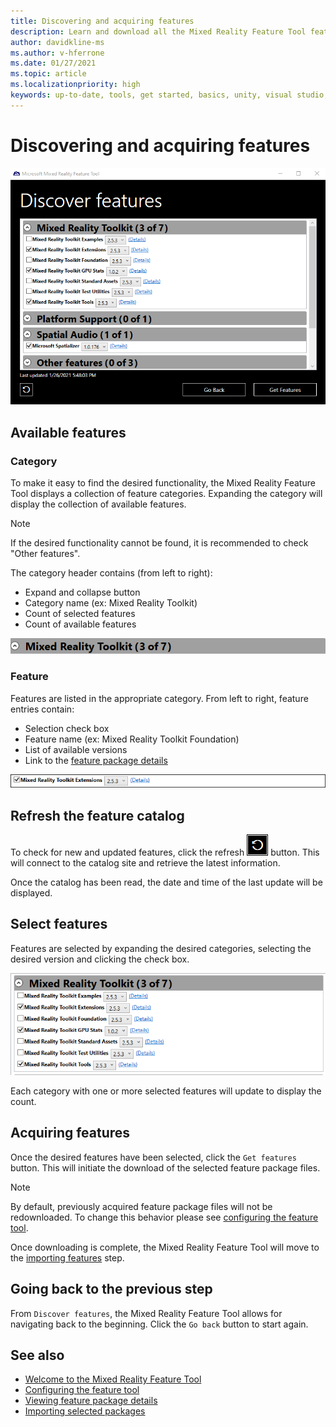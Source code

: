 ```yaml
---
title: Discovering and acquiring features
description: Learn and download all the Mixed Reality Feature Tool features.
author: davidkline-ms
ms.author: v-hferrone
ms.date: 01/27/2021
ms.topic: article
ms.localizationpriority: high
keywords: up-to-date, tools, get started, basics, unity, visual studio, toolkit, mixed reality headset, windows mixed reality headset, virtual reality headset, installation, Windows, HoloLens, emulator, unreal, openxr
---
```


# Discovering and acquiring features

![Discovering features](images/FeatureToolDiscovery.png)

## Available features

### Category

To make it easy to find the desired functionality, the Mixed Reality Feature Tool displays a collection of feature categories. Expanding the category will display the collection of available features.

> [!NOTE]
> If the desired functionality cannot be found, it is recommended to check "Other features".

The category header contains (from left to right):

- Expand and collapse button
- Category name (ex: Mixed Reality Toolkit)
- Count of selected features
- Count of available features

![Feature category](images/FeatureCategory.png)

### Feature

Features are listed in the appropriate category. From left to right, feature entries contain:

- Selection check box
- Feature name (ex: Mixed Reality Toolkit Foundation)
- List of available versions
- Link to the [feature package details](viewing-package-details.md)
 
![Feature entry](images/FeatureEntry.png)

## Refresh the feature catalog

To check for new and updated features, click the refresh ![refresh button](images/RefreshButton.png) button. This will connect to the catalog site and retrieve the latest information.

Once the catalog has been read, the date and time of the last update will be displayed.

## Select features

Features are selected by expanding the desired categories, selecting the desired version and clicking the check box.

![Selected features](images/SelectedFeatures.png)

Each category with one or more selected features will update to display the count.

## Acquiring features

Once the desired features have been selected, click the `Get features` button. This will initiate the download of the selected feature package files.

> [!NOTE]
> By default, previously acquired feature package files will not be redownloaded. To change this behavior please see [configuring the feature tool](configuring-feature-tool.md).

Once downloading is complete, the Mixed Reality Feature Tool will move to the [importing features](ImportingFeatures.md) step.

## Going back to the previous step

From `Discover features`, the Mixed Reality Feature Tool allows for navigating back to the beginning. Click the `Go back` button to start again.

## See also

- [Welcome to the Mixed Reality Feature Tool](welcome-to-mr-feature-tool.md)
- [Configuring the feature tool](configuring-feature-tool.md)
- [Viewing feature package details](viewing-package-details.md)
- [Importing selected packages](importing-features.md)
